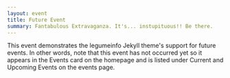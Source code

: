 ```yaml
---
layout: event
title: Future Event
summary: Fantabulous Extravaganza. It's... instupituous!! Be there.
---
```


This event demonstrates the legumeinfo Jekyll theme's support for future events.
In other words, note that this event has not occurred yet so it appears in the Events card on the homepage and is listed under Current and Upcoming Events on the events page.
